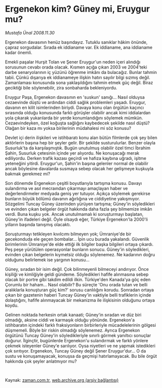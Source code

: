 # Ergenekon kim? Güney mi, Eruygur mu?

*Mustafa Ünal 2008.11.30*

<tr><td class="metin" colspan="2" style="padding-top: 20px; padding-left: 5px; padding-right: 10px;">Ergenekon davasının henüz başındayız. Tutuklu sanıklar hâkim önünde, çapraz sorgudalar. Sırada ek iddianame var. Ek iddianame, ana iddianame kadar önemli.</td></tr><tr><td class="metin" colspan="2" style="padding-top: 20px; padding-left: 5px; padding-right: 10px;"><p>Emekli paşalar Hurşit Tolan ve Şener Eruygur'un neden içeri alındığı sorusunun cevabı orada olacak. Kısmen açığa çıkan 2003 ve 2004'teki darbe senaryolarının iç yüzünü öğrenme imkânı da bulacağız. Bunlar tahmin tabii. Çünkü dışarıya ek iddianameye ilişkin hatırı sayılır bilgi sızmış değil. Zamanlaması konusunda sona yaklaşıldığını tahmin etmek güç değil. Biraz geciktiği bile söylenebilir, zira sonbaharda bekleniyordu. 
<p>Eruygur Paşa, Ergenekon davasının en 'suskun' sanığı... Nasıl olduysa cezaevinde düştü ve ardından ciddi sağlık problemleri yaşadı. Eruygur, davanın en kilit isimlerinden biriydi. Davaya konu olan örgütün kaçıncı sırasında olduğu konusunda farklı görüşler olabilir ancak kimi iddialardan yola çıkarak yukarılarda bir yerde konumlandığını söylemek mümkün. Cezaevindeyken, özel koğuşta sağlığını kaybedecek şekilde nasıl düştü? Olağan bir kaza mı yoksa birilerinin müdahalesi mi söz konusu? 
<p>Devlet içi derin ilişkileri ve istihbaratı konu alan bütün filmlerde çok şey bilen aktörlerin başına hep bir şeyler gelir. Bir şekilde susturulurlar. Benzer olayla Susurluk'ta da karşılaşmıştık. Bugün unutulmuş olabilir özel timci İbrahim Şahin, Susurluk çetesinin içinde yer alıyordu. Ne konuşacağı merak ediliyordu. Derken trafik kazası geçirdi ve hafıza kaybına uğradı, işitme yeteneğini yitirdi. Eruygur'un, Şahin'in başına gelenler normal de olabilir ancak böylesine davalarda susmaya sebep olacak her gelişmeye kuşkuyla bakmak gerekmez mi? 
<p>Son dönemde Ergenekon çeşitli boyutlarıyla tartışma konusu. Davayı sulandırma ve asıl mecraından çıkarmayı amaçlayan haber ve değerlendirmeler medyada geniş yer tutuyor. Açıkça söylemek gerekirse bunların büyük bölümü davanın ağırlığına ve ciddiyetine yakışmıyor. Sözgelimi Tuncay Güney üzerinden yürüyen tartışma; Güney'in söyledikleri ve evinden çıkan belgeler örgüt hakkında daha fazla şey bilmemize imkân verdi. Buna kuşku yok. Ancak unutulmamalı ki soruşturmayı başlatan, Güney'in ifadeleri değil. Öyle olsaydı eğer, Türkiye Ergenekon'la 2000'li yılların başında tanışmış olacaktı. 
<p>Soruşturmayı tetikleyen kıvılcımı bilmeyen yok; Ümraniye'de bir gecekonduda ele geçen bombalar... İpin ucu burada yakalandı. Güvenlik birimlerinin Ümraniye'de elde ettiği ilk bilgiler başka bilgileri ortaya çıkardı. Peş peşe yürütülen operasyonlar bunların sonucu. Güney'in söyledikleri, evinden çıkan belgelerin kıymetsiz olduğu söylenemez. Ne kadarının doğru olduğunu belirlemek ise yargının konusu... 
<p>Güney, sıradan bir isim değil. Çok bilinmeyenli bilmeceyi andırıyor. Önce kişiliği ve kimliğiyle geldi gündeme. Söyledikleri hafife alınmasına sebep olacak bir portre gibi takdim edildi ilkin. Türkiye'den Kanada'ya göç eden Çorumlu bir haham... Nasıl olabilir? Bu süreçte 'Onu orada tutan ve belli aralıklarla konuşturan güç kim?' sorusu canlılığını korudu. Sonradan ortaya çıkan bir gazetenin haberi Tuncay Güney'in vaktiyle belli trafiklerin içinde dolaştığını, hafife alınmayacak bir mekanizma ile ilişkisinin olduğunu ortaya koydu. 
<p>Gelinen noktada herkesin ortak kanaati; Güney'in sıradan ve düz biri olmadığı, aksine ciddi ve karmaşık olduğu yönünde. Ergenekon'a istihbaratın içindeki farklı fraksiyonların birbirleriyle mücadelelerinin gölgesi düşmemeli. Böyle bir riskin olmadığı söylenemez. Ayrıca Ergenekon örgütünü Tuncay Güney'in söyledikleriyle sınırlı görmek yanıltıcı sonuçlar doğurur. İlginçtir, bugünlerde Ergenekon'u sulandırmak ve farklı yönlere çekmek isteyenler Güney'e sarılıyor. Oysa niyetleri ve ne yapmak istedikleri çok sırıtıyor. Ergenekon, Tuncay Güney değil Şener Eruygur'dur... O da sustu ve konuşamayacak, konuşsa da geçmişi hatırlamayacak. Bu bile örgüt hakkında çok şeyler anlatmıyor mu? 
<p>
<p><br/></p></p></p></p></p></p></p></p></p></td></tr>

Kaynak: [zaman.com.tr](http://zaman.com.tr/yazar.do?yazino=765616), [web.archive.org (arşiv bağlantısı)](http://web.archive.org/web/20090113180256/http://www.zaman.com.tr:80/yazar.do?yazino=765616)
